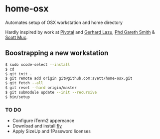 # home-osx
Automates setup of OSX workstation and home directory

Hardly inspired by work at [Pivotal](http://www.pivotal.io) and [Gerhard
Lazu](https://github.com/gerhard), [Phd Gareth Smith](http://github.com/totherme) &
[Scott Muc](https://github.com/scottmuc).

## Boostrapping a new workstation

```sh
$ sudo xcode-select --install
$ cd
$ git init .
$ git remote add origin git@github.com:svett/home-osx.git
$ git fetch --all
$ git reset --hard origin/master
$ git submodule update --init --recursive
$ bin/setup
```

### TO DO
- Configure iTerm2 appereance
- Download and install [fly](https://github.com/concourse/fly)
- Apply SizeUp and 1Password licenses
